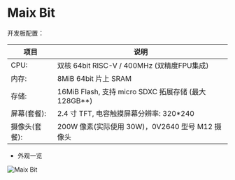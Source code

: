 # Maix Bit

开发板配置：

| 项目 | 说明 |
| ---- | ---- |
|CPU: |双核 64bit RISC-V / 400MHz (双精度FPU集成)|
|内存: |8MiB 64bit 片上 SRAM|
|存储: |16MiB Flash, 支持 micro SDXC 拓展存储 (最大128GB**)|
|屏幕(套餐): |2.4 寸 TFT, 电容触摸屏幕分辨率: 320\*240 |
|摄像头(套餐): | 200W 像素(实际使用 30W)，0V2640 型号 M12 摄像头 |


- 外观一览

![Maix Bit](../../assets/hardware//maix_bit/BiT.png)
